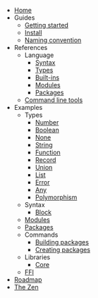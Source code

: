 - [Home](/)
- Guides
  - [Getting started](/guides/getting-started)
  - [Install](/guides/install)
  - [Naming convention](/guides/naming-convention)
- References
  - Language
    - [Syntax](/references/language/syntax)
    - [Types](/references/language/types)
    - [Built-ins](/references/language/built-ins)
    - [Modules](/references/language/modules)
    - [Packages](/references/language/packages)
  - [Command line tools](/references/command-line-tools)
- Examples
  - Types
    - [Number](/examples/types/number)
    - [Boolean](/examples/types/boolean)
    - [None](/examples/types/none)
    - [String](/examples/types/string)
    - [Function](/examples/types/function)
    - [Record](/examples/types/record)
    - [Union](/examples/types/union)
    - [List](/examples/types/list)
    - [Error](/examples/types/error)
    - [Any](/examples/types/any)
    - [Polymorphism](/examples/types/polymorphism)
  - Syntax
    - [Block](/examples/syntax/block)
  - [Modules](/examples/module)
  - [Packages](/examples/package)
  - Commands
    - [Building packages](/examples/commands/build)
    - [Creating packages](/examples/commands/create)
  - Libraries
    - [Core](/examples/libraries/core)
  - [FFI](/examples/ffi)
- [Roadmap](roadmap)
- [The Zen](the-zen)
